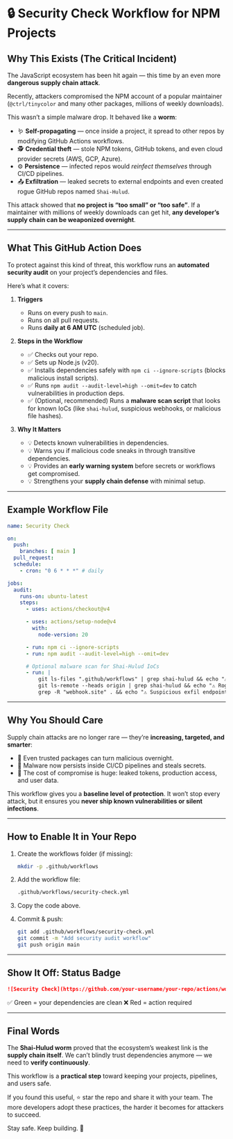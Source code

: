 # 🔒 Security Check Workflow for NPM Projects

## Why This Exists (The Critical Incident)

The JavaScript ecosystem has been hit again — this time by an even more **dangerous supply chain attack**.

Recently, attackers compromised the NPM account of a popular maintainer (`@ctrl/tinycolor` and many other packages, millions of weekly downloads).

This wasn’t a simple malware drop. It behaved like a **worm**:

* 🪱 **Self-propagating** — once inside a project, it spread to other repos by modifying GitHub Actions workflows.
* 🕵️ **Credential theft** — stole NPM tokens, GitHub tokens, and even cloud provider secrets (AWS, GCP, Azure).
* ⚙️ **Persistence** — infected repos would *reinfect themselves* through CI/CD pipelines.
* 📤 **Exfiltration** — leaked secrets to external endpoints and even created rogue GitHub repos named `Shai-Hulud`.

This attack showed that **no project is “too small” or “too safe”**.
If a maintainer with millions of weekly downloads can get hit, **any developer’s supply chain can be weaponized overnight**.

---

## What This GitHub Action Does

To protect against this kind of threat, this workflow runs an **automated security audit** on your project’s dependencies and files.

Here’s what it covers:

1. **Triggers**

   * Runs on every push to `main`.
   * Runs on all pull requests.
   * Runs **daily at 6 AM UTC** (scheduled job).

2. **Steps in the Workflow**

   * ✅ Checks out your repo.
   * ✅ Sets up Node.js (v20).
   * ✅ Installs dependencies safely with `npm ci --ignore-scripts` (blocks malicious install scripts).
   * ✅ Runs `npm audit --audit-level=high --omit=dev` to catch vulnerabilities in production deps.
   * ✅ (Optional, recommended) Runs a **malware scan script** that looks for known IoCs (like `shai-hulud`, suspicious webhooks, or malicious file hashes).

3. **Why It Matters**

   * 💡 Detects known vulnerabilities in dependencies.
   * 💡 Warns you if malicious code sneaks in through transitive dependencies.
   * 💡 Provides an **early warning system** before secrets or workflows get compromised.
   * 💡 Strengthens your **supply chain defense** with minimal setup.

---

## Example Workflow File

```yaml
name: Security Check

on:
  push:
    branches: [ main ]
  pull_request:
  schedule:
    - cron: "0 6 * * *" # daily

jobs:
  audit:
    runs-on: ubuntu-latest
    steps:
      - uses: actions/checkout@v4

      - uses: actions/setup-node@v4
        with:
          node-version: 20

      - run: npm ci --ignore-scripts
      - run: npm audit --audit-level=high --omit=dev

      # Optional malware scan for Shai-Hulud IoCs
      - run: |
          git ls-files ".github/workflows" | grep shai-hulud && echo "⚠️ Workflow infection detected"
          git ls-remote --heads origin | grep shai-hulud && echo "⚠️ Rogue branch detected"
          grep -R "webhook.site" . && echo "⚠️ Suspicious exfil endpoint"
```

---

## Why You Should Care

Supply chain attacks are no longer rare — they’re **increasing, targeted, and smarter**:

* 🧨 Even trusted packages can turn malicious overnight.
* 🧨 Malware now persists inside CI/CD pipelines and steals secrets.
* 🧨 The cost of compromise is huge: leaked tokens, production access, and user data.

This workflow gives you a **baseline level of protection**.
It won’t stop every attack, but it ensures you **never ship known vulnerabilities or silent infections**.

---

## How to Enable It in Your Repo

1. Create the workflows folder (if missing):

   ```bash
   mkdir -p .github/workflows
   ```

2. Add the workflow file:

   ```bash
   .github/workflows/security-check.yml
   ```

3. Copy the code above.

4. Commit & push:

   ```bash
   git add .github/workflows/security-check.yml
   git commit -m "Add security audit workflow"
   git push origin main
   ```

---

## Show It Off: Status Badge

```markdown
![Security Check](https://github.com/your-username/your-repo/actions/workflows/security-check.yml/badge.svg)
```

✅ Green = your dependencies are clean
❌ Red = action required

---

## Final Words

The **Shai-Hulud worm** proved that the ecosystem’s weakest link is the **supply chain itself**.
We can’t blindly trust dependencies anymore — we need to **verify continuously**.

This workflow is a **practical step** toward keeping your projects, pipelines, and users safe.

If you found this useful, ⭐ star the repo and share it with your team.
The more developers adopt these practices, the harder it becomes for attackers to succeed.

Stay safe. Keep building. 🚀
